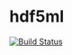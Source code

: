 # hdf5ml
[![Build Status](https://travis-ci.com/nmpacheco/hdf5ml.svg?branch=master)](https://travis-ci.com/nmpacheco/hdf5ml)
